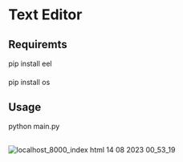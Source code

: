 # Text Editor

## Requiremts

pip install eel
#### 
pip install os

## Usage

python main.py

## 


![localhost_8000_index html 14 08 2023 00_53_19](https://github.com/marek123abc123/text-editor/assets/140446277/d987da85-173f-493f-aa0a-77d20ab99e9c)


## 

